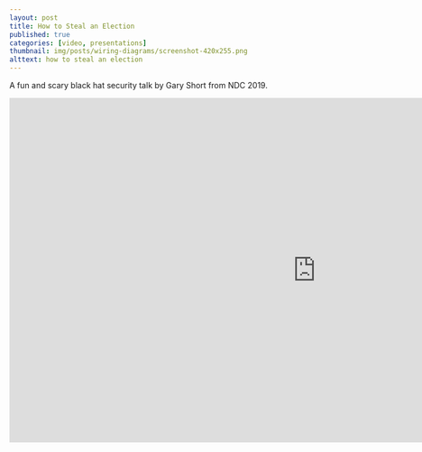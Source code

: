 ```yaml
---
layout: post
title: How to Steal an Election
published: true
categories: [video, presentations]
thumbnail: img/posts/wiring-diagrams/screenshot-420x255.png
alttext: how to steal an election
---
```


A fun and scary black hat security talk by <a ref="https://twitter.com/garyshort">Gary Short</a> from NDC 2019.

<iframe width="1086" height="611" src="https://www.youtube.com/embed/32m8luvA9Qg" frameborder="0" allow="accelerometer; autoplay; encrypted-media; gyroscope; picture-in-picture" allowfullscreen></iframe>
